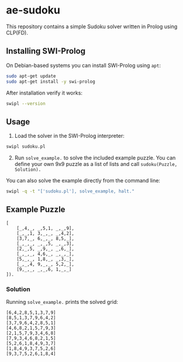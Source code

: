 # ae-sudoku

This repository contains a simple Sudoku solver written in Prolog using CLP(FD).

## Installing SWI-Prolog

On Debian-based systems you can install SWI-Prolog using `apt`:

```bash
sudo apt-get update
sudo apt-get install -y swi-prolog
```

After installation verify it works:

```bash
swipl --version
```

## Usage

1. Load the solver in the SWI-Prolog interpreter:

```bash
swipl sudoku.pl
```

2. Run `solve_example.` to solve the included example puzzle. You can define your own 9x9 puzzle as a list of lists and call `sudoku(Puzzle, Solution).`

You can also solve the example directly from the command line:

```bash
swipl -q -t "['sudoku.pl'], solve_example, halt."
```

## Example Puzzle

```
[
    [_,4,_, _,5,1, _,_,9],
    [_,_,1, 3,_,_, _,4,2],
    [3,7,_, 6,_,_, 8,5,_],
    [_,_,_, _,_,5, _,_,3],
    [2,_,5, _,9,_, _,6,_],
    [_,_,_, 4,6,_, _,_,_],
    [5,_,_, 1,8,_, _,3,_],
    [_,_,4, 9,_,_, 5,2,_],
    [9,_,_, _,_,6, 1,_,_]
]).
```

### Solution

Running `solve_example.` prints the solved grid:

```
[6,4,2,8,5,1,3,7,9]
[8,5,1,3,7,9,6,4,2]
[3,7,9,6,4,2,8,5,1]
[4,6,8,2,1,5,7,9,3]
[2,1,5,7,9,3,4,6,8]
[7,9,3,4,6,8,2,1,5]
[5,2,6,1,8,4,9,3,7]
[1,8,4,9,3,7,5,2,6]
[9,3,7,5,2,6,1,8,4]
```
